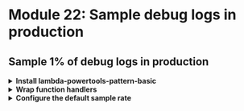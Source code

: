 # Module 22: Sample debug logs in production

## Sample 1% of debug logs in production

<details>
<summary><b>Install lambda-powertools-pattern-basic</b></summary><p>

1. At the project root, run the command `npm install --save @dazn/lambda-powertools-pattern-basic`.

This package gives you a simple wrapper which applies a couple of [middy](https://github.com/middyjs/middy) middlewares for your function:

* `@dazn/lambda-powertools-middleware-sample-logging`: which supports sampling debug logs. The wrapper configures this sample logging middleware to sample debug logs for 1% of invocations.

* `@dazn/lambda-powertools-middleware-correlation-ids`: which extracts correlation IDs from the invocation event and makes them available for the logger. It also supports a special correlation ID `debug-log-enabled`, which enables sampling debug logs at the user transaction (a chain of Lambda invocations) level.

* `@dazn/lambda-powertools-middleware-log-timeout`: which emits an error message for when a function times out. Normally, when a Lambda function times out, you don't get an error message from the application, which makes debugging time out errors difficult.

Now we need to apply it to all of our functions.

</p></details>

<details>
<summary><b>Wrap function handlers</b></summary><p>

1. Open `functions/get-index.js` and require the `@dazn/lambda-powertools-pattern-basic` module (at the top of the file)

```javascript
const wrap = require('@dazn/lambda-powertools-pattern-basic')
```

And use it to wrap our handler function.

On ln35, change

```js
module.exports.handler = async (event, context) => {
```

to:

```javascript
module.exports.handler = wrap(async (event, context) => {
```

and don't forget to add the closing `)` on ln58!

This works exactly like the Middy and SSM middleware we saw earlier, because under the hood, the `@dazn/lambda-powertools-pattern-basic` wrapper also uses `middy`.

2. Repeat step 1 for `notify-restaurant` and `place-order` functions.

3. Open `functions/get-restaurants.js` and require the `@dazn/lambda-powertools-pattern-basic` module (at the top of the file)

```javascript
const wrap = require('@dazn/lambda-powertools-pattern-basic')
```

And use it to wrap our handler function. On ln28 replace

```js
module.exports.handler = middy(async (event, context) => {
```

with

```js
module.exports.handler = wrap(async (event, context) => {
```

The SSM would still continue to work because the `@dazn/lambda-powertools-pattern-basic` module's wrapper also uses Middy.

Also, we can remove the direct dependency on Middy in this module.

Remove this line from the file:

```js
const middy = require('@middy/core')
```

4. Repeat step 3 for `search-restaurants` function as well.

5. Run integration test

`npm run test`

and see that all the tests are still passing.

4. Deploy the project

`npm run sls -- deploy`

</p></details>

<details>
<summary><b>Configure the default sample rate</b></summary><p>

One of the things the `@dazn/lambda-powertools-pattern-basic` wrapper gives you is basic debug log sampling - that is, even when you log at a higher level, say `INFO`, where you shouldn't see `DEBUG` logs, it'll sample your `DEBUG` logs for 1% of the invocations.

This ensures that even in production environment, where it's too costly to log all debug messages, you can still retain a small sample of debug messages for when a problem arise and you need to investigate it.

To see this sampling behaviour in action, you can either deploy to a `prod` stage, or you can change the default log level for our `dev` stage. For simplicity (and to avoid the hassle of setting up those SSM parameters for another stage), let's do that.

1. If you change the default log level to `INFO`, i.e. in the `serverless.yml`, change `custom.logLevel` to:

```yml
logLevel:
  prod: ERROR
  default: INFO
```

then redeploy

`npm run sls -- deploy`

2. Now reload the homepage a few times and you'll notice that you no longer see the debug log messages in the `get-index` and `get-restaurants` functions' logs.

This is because by default the `@dazn/lambda-powertools-pattern-basic` wrapper configures the debug logs sample rate to be 1% based on industry average.

Now, try turning this up to say, 10%, by adding a `SAMPLE_DEBUG_LOG_RATE` environment variable.

In `serverless.yml`, and add a `SAMPLE_DEBUG_LOG_RATE` environment variable under `provider.environment`:

```yml
environment:
  SAMPLE_DEBUG_LOG_RATE: 0.1
  ...
```

then redeploy

`npm run sls -- deploy`

3. Now reload the homepage a few more times, and you should occassionally see debug log messages in the logs for the `get-index` and `get-restaurants` functions.

![](/images/mod22-001.png)

</p></details>
